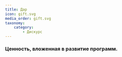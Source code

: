 ```yaml
---
title: Дар
icon: gift.svg
media_order: gift.svg
taxonomy:
    category:
        - Дискурс
---
```


### Ценность, вложенная в развитие программ.